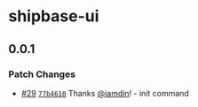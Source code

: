 # shipbase-ui

## 0.0.1

### Patch Changes

- [#29](https://github.com/shipbase/ui/pull/29) [`77b4610`](https://github.com/shipbase/ui/commit/77b4610a793b70015b70c02eef5b3882668a120d) Thanks [@iamdin](https://github.com/iamdin)! - init command
